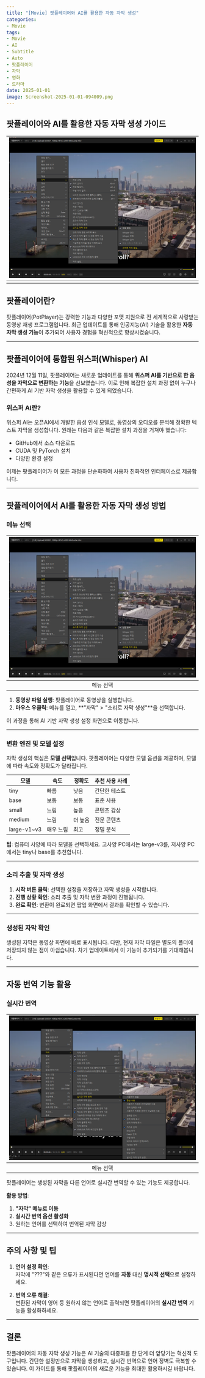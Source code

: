 ```yaml
---
title: "[Movie] 팟플레이어와 AI를 활용한 자동 자막 생성"
categories:
- Movie
tags:
- Movie
- AI
- Subtitle
- Auto
- 팟플레이어
- 자막
- 영화
- 드라마
date: 2025-01-01
image: Screenshot-2025-01-01-094009.png
---
```


## 팟플레이어와 AI를 활용한 자동 자막 생성 가이드

|![Screenshot-2025-01-01-094009.png](Screenshot-2025-01-01-094009.png)|
|:---:|
||

## 팟플레이어란?

팟플레이어(PotPlayer)는 강력한 기능과 다양한 포맷 지원으로 전 세계적으로 사랑받는 동영상 재생 프로그램입니다. 최근 업데이트를 통해 인공지능(AI) 기술을 활용한 **자동 자막 생성 기능**이 추가되어 사용자 경험을 혁신적으로 향상시켰습니다.

---

## 팟플레이어에 통합된 위스퍼(Whisper) AI

2024년 12월 11일, 팟플레이어는 새로운 업데이트를 통해 **위스퍼 AI를 기반으로 한 음성을 자막으로 변환하는 기능**을 선보였습니다. 이로 인해 복잡한 설치 과정 없이 누구나 간편하게 AI 기반 자막 생성을 활용할 수 있게 되었습니다.

### 위스퍼 AI란?

위스퍼 AI는 오픈AI에서 개발한 음성 인식 모델로, 동영상의 오디오를 분석해 정확한 텍스트 자막을 생성합니다. 원래는 다음과 같은 복잡한 설치 과정을 거쳐야 했습니다:
- GitHub에서 소스 다운로드
- CUDA 및 PyTorch 설치
- 다양한 환경 설정

이제는 팟플레이어가 이 모든 과정을 단순화하여 사용자 친화적인 인터페이스로 제공합니다.

---

## 팟플레이어에서 AI를 활용한 자동 자막 생성 방법

### 메뉴 선택

|![Screenshot-2025-01-01-094009.png](Screenshot-2025-01-01-094009.png)|
|:---:|
|메뉴 선택|

1. **동영상 파일 실행**: 팟플레이어로 동영상을 실행합니다.
2. **마우스 우클릭**: 메뉴를 열고, **"자막" > "소리로 자막 생성"**을 선택합니다.

이 과정을 통해 AI 기반 자막 생성 설정 화면으로 이동합니다.

---

### 변환 엔진 및 모델 설정

자막 생성의 핵심은 **모델 선택**입니다. 팟플레이어는 다양한 모델 옵션을 제공하며, 모델에 따라 속도와 정확도가 달라집니다.

| 모델 | 속도 | 정확도 | 추천 사용 사례 |
|------|------|--------|----------------|
| tiny | 빠름 | 낮음 | 간단한 테스트 |
| base | 보통 | 보통 | 표준 사용 |
| small | 느림 | 높음 | 콘텐츠 감상 |
| medium | 느림 | 더 높음 | 전문 콘텐츠 |
| large-v1~v3 | 매우 느림 | 최고 | 정밀 분석 |

**팁**: 컴퓨터 사양에 따라 모델을 선택하세요. 고사양 PC에서는 large-v3를, 저사양 PC에서는 tiny나 base를 추천합니다.

---

### 소리 추출 및 자막 생성

1. **시작 버튼 클릭**: 선택한 설정을 저장하고 자막 생성을 시작합니다.
2. **진행 상황 확인**: 소리 추출 및 자막 변환 과정이 진행됩니다.
3. **완료 확인**: 변환이 완료되면 팝업 화면에서 결과를 확인할 수 있습니다.

---

### 생성된 자막 확인

생성된 자막은 동영상 화면에 바로 표시됩니다. 다만, 현재 자막 파일은 별도의 폴더에 저장되지 않는 점이 아쉽습니다. 차기 업데이트에서 이 기능이 추가되기를 기대해봅니다.

---

## 자동 번역 기능 활용

### 실시간 번역

|![Screenshot-2025-01-01-175829.png](Screenshot-2025-01-01-175829.png)|
|:---:|
|메뉴 선택|

팟플레이어는 생성된 자막을 다른 언어로 실시간 번역할 수 있는 기능도 제공합니다.  

**활용 방법**:
1. **"자막" 메뉴로 이동**
2. **실시간 번역 옵션 활성화**
3. 원하는 언어를 선택하여 번역된 자막 감상

---

## 주의 사항 및 팁

1. **언어 설정 확인**:  
   자막에 "???"와 같은 오류가 표시된다면 언어를 **자동** 대신 **명시적 선택**으로 설정하세요.
   
2. **번역 오류 해결**:  
   변환된 자막이 영어 등 원하지 않는 언어로 출력되면 팟플레이어의 **실시간 번역** 기능을 활성화하세요.

---

## 결론

팟플레이어의 자동 자막 생성 기능은 AI 기술의 대중화를 한 단계 더 앞당기는 혁신적 도구입니다. 간단한 설정만으로 자막을 생성하고, 실시간 번역으로 언어 장벽도 극복할 수 있습니다. 이 가이드를 통해 팟플레이어의 새로운 기능을 최대한 활용하시길 바랍니다.